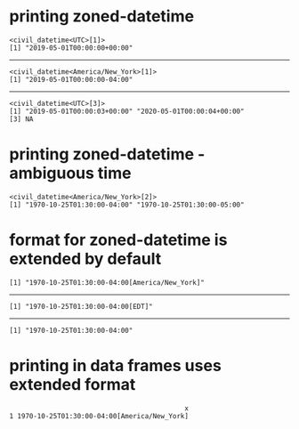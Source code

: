 # printing zoned-datetime

    <civil_datetime<UTC>[1]>
    [1] "2019-05-01T00:00:00+00:00"

---

    <civil_datetime<America/New_York>[1]>
    [1] "2019-05-01T00:00:00-04:00"

---

    <civil_datetime<UTC>[3]>
    [1] "2019-05-01T00:00:03+00:00" "2020-05-01T00:00:04+00:00"
    [3] NA                         

# printing zoned-datetime - ambiguous time

    <civil_datetime<America/New_York>[2]>
    [1] "1970-10-25T01:30:00-04:00" "1970-10-25T01:30:00-05:00"

# format for zoned-datetime is extended by default

    [1] "1970-10-25T01:30:00-04:00[America/New_York]"

---

    [1] "1970-10-25T01:30:00-04:00[EDT]"

---

    [1] "1970-10-25T01:30:00-04:00"

# printing in data frames uses extended format

                                                x
    1 1970-10-25T01:30:00-04:00[America/New_York]

